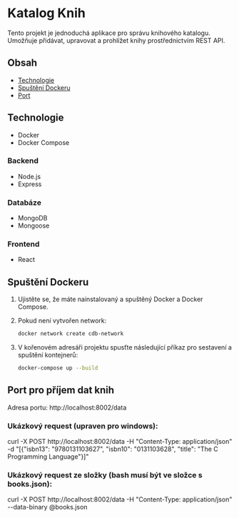 # Katalog Knih

Tento projekt je jednoduchá aplikace pro správu knihového katalogu. Umožňuje přidávat, upravovat a prohlížet knihy prostřednictvím REST API.

## Obsah

- [Technologie](#technologie)
- [Spuštění Dockeru](#spuštění-dockeru)
- [Port](#port)


## Technologie
- Docker
- Docker Compose

### Backend
- Node.js
- Express

### Databáze
- MongoDB
- Mongoose

### Frontend
- React

## Spuštění Dockeru

1. Ujistěte se, že máte nainstalovaný a spuštěný Docker a Docker Compose.
2. Pokud není vytvořen network:

   ```bash
   docker network create cdb-network

3. V kořenovém adresáři projektu spusťte následující příkaz pro sestavení a spuštění kontejnerů:

   ```bash
   docker-compose up --build

## Port pro příjem dat knih

   Adresa portu: http://localhost:8002/data
   
   ### Ukázkový request (upraven pro windows): 

   curl -X POST http://localhost:8002/data -H "Content-Type: application/json" -d "[{\"isbn13\": \"9780131103627\", \"isbn10\": \"0131103628\", \"title\": \"The C Programming Language\"}]"
   
   ### Ukázkový request ze složky (bash musí být ve složce s books.json):    
   
   curl -X POST http://localhost:8002/data -H "Content-Type: application/json" --data-binary @books.json